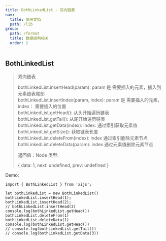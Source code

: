 ```yaml
---
title: BothLinkedList - 双向链表
nav:
  title: 使用文档
  path: /lib
group:
  path: /format
  title: 数据结构相关
  order: 2
---
```


## BothLinkedList

> 双向链表
>
> bothLinkedList.insertHead(param): param 是 需要插入的元素，插入到元素链表尾部    <br>
> bothLinkedList.insertIndex(param, index): param 是 需要插入的元素，index： 需要插入的位置    <br>
> bothLinkedList.getHead(): 从头开始遍历链表   <br>
> bothLinkedList.getTail(): 从尾开始遍历链表   <br>
> bothLinkedList.getData(index): index: 通过索引获取元素值   <br>
> bothLinkedList.getSize(): 获取链表长度   <br>
> bothLinkedList.deleteFrom(index): index 通过索引删除元素节点   <br>
> bothLinkedList.deleteData(param): index 通过元素值删除元素节点   <br>
>
> 返回值：Node 类型:
>
> { data: 1, next: undefined, prev: undefined }

Demo:

```tsx | pure
import { BothLinkedList } from 'xijs';

let bothLinkedList = new BothLinkedList()
bothLinkedList.insertHead(1);
bothLinkedList.insertHead(2);
// bothLinkedList.insertHead(3)
console.log(bothLinkedList.getHead())
bothLinkedList.deleteFrom(1)
bothLinkedList.deleteData(1)
console.log(bothLinkedList.getHead())
// console.log(bothLinkedList.getTail())
// console.log(bothLinkedList.getData(3))
```
